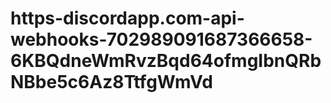 # https-discordapp.com-api-webhooks-702989091687366658-6KBQdneWmRvzBqd64ofmgIbnQRbNBbe5c6Az8TtfgWmVd